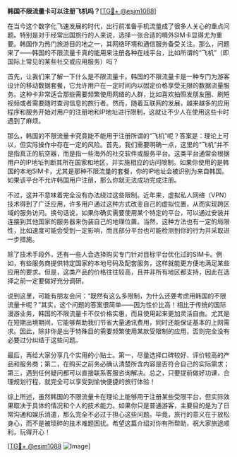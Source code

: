**韩国不限流量卡可以注册飞机吗？**[[TG💪+ @esim1088](https://t.me/s/esim1088)]

在当今这个数字化飞速发展的时代，出行前准备手机流量成了很多人关心的重点问题。特别是对于经常出国旅行的人来说，选择一张合适的境外SIM卡显得尤为重要。韩国作为热门旅游目的地之一，其网络环境和通信服务备受关注。那么，问题来了——韩国的不限流量卡真的能用来注册各种在线平台，比如所谓的“飞机”（即国际上常见的某些社交或应用服务）吗？

首先，让我们来了解一下什么是不限流量卡。韩国的不限流量卡是一种专门为游客设计的移动数据套餐，它允许用户在一定时间内以固定价格享受无限的数据流量服务。这种卡非常适合那些需要频繁使用网络的人群，比如喜欢拍照发朋友圈、刷短视频或者需要随时查询信息的旅行者。然而，随着互联网的发展，越来越多的应用程序和服务开始对用户的注册地和IP地址进行限制，这就让不少人在使用这些卡时遇到了麻烦。

那么，韩国的不限流量卡究竟能不能用于注册所谓的“飞机”呢？答案是：理论上可以，但实际操作中存在一定的风险。首先，我们需要明确一点，这里的“飞机”并不是指真正的航空器，而是指一些海外的社交软件或服务平台。这类平台通常会根据用户的IP地址判断其所在国家和地区，并实施相应的访问限制。如果你使用的是韩国的本地SIM卡，尤其是那种不限流量的套餐，你的IP地址会被识别为来自韩国。如果该平台不允许韩国用户注册，那么你就无法成功完成注册。

不过，这并不意味着完全没有办法绕过这些限制。近年来，虚拟私人网络（VPN）技术得到了广泛应用，许多用户通过这种方式改变自己的虚拟位置，从而实现跨区域的服务访问。换句话说，如果你确实需要使用某个特定的平台，可以通过安装并连接到其他国家的服务器来伪装自己的地理位置。当然，这种方法也有一定的局限性，比如速度可能会受到一定影响，而且部分平台也可能检测到你的行为并采取进一步措施。

除了技术手段外，还有一些人会选择购买专门针对目标平台优化过的SIM卡。例如，有些服务商提供特定国家的本地号码及配套服务，这样就能更方便地满足某些应用的要求。但是，这类产品的价格往往较高，且并非所有地区都支持，因此在选择之前一定要做好充分调研。

说到这里，可能有朋友会问：“既然有这么多限制，为什么还要考虑用韩国的不限流量卡呢？”其实，这个问题的答案很简单——因为性价比高！相比于传统的国际漫游业务，韩国的不限流量卡不仅价格实惠，而且使用起来更加灵活自由。尤其是在短期出境期间，它能够帮助我们节省大量通讯费用，同时还能保证基本的上网需求。因此，除非你是出于特殊目的需要频繁使用某款受限制的应用，否则完全没有必要过分纠结于这些问题。

最后，再给大家分享几个实用的小贴士。第一，尽量选择口碑较好、评价较高的产品和服务商；第二，在购买之前务必确认清楚所含内容是否符合自己的实际需求；第三，遇到任何疑问都可以直接联系客服咨询解决。总之，只要提前做好功课，合理规划行程，就完全可以享受到愉快便捷的旅行体验！

综上所述，虽然韩国的不限流量卡在理论上能够用于注册某些受限平台，但实际效果取决于具体的情况和个人的技术能力。如果你只是普通游客，主要目的是为了日常沟通和娱乐消遣，那么完全不必过于担心这些问题。毕竟，旅行的意义在于放松身心，而不是被琐碎的技术难题困扰。希望这篇介绍对你有所帮助，祝大家旅途顺利，玩得开心！

[[TG💪+ @esim1088](https://t.me/s/esim1088) ![Image](https://i.postimg.cc/4NQfJmqS/Snipaste-2025-05-13-00-14-12.png)]